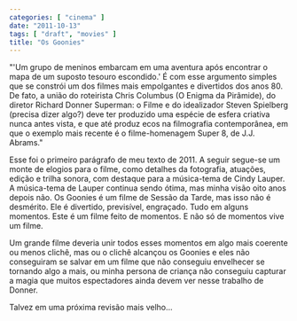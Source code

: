 ```yaml
---
categories: [ "cinema" ]
date: "2011-10-13"
tags: [ "draft", "movies" ]
title: "Os Goonies"
---
```

"'Um grupo de meninos embarcam em uma aventura após encontrar o mapa
de um suposto tesouro escondido.' É com esse argumento simples que se
constrói um dos filmes mais empolgantes e divertidos dos anos 80. De
fato, a união do roteirista Chris Columbus (O Enigma da Pirâmide),
do diretor Richard Donner Superman: o Filme e do idealizador Steven
Spielberg (precisa dizer algo?) deve ter produzido uma espécie de
esfera criativa nunca antes vista, e que até produz ecos na filmografia
contemporânea, em que o exemplo mais recente é o filme-homenagem Super
8, de J.J. Abrams."

Esse foi o primeiro parágrafo de meu texto de 2011. A seguir segue-se um
monte de elogios para o filme, como detalhes da fotografia, atuações,
edição e trilha sonora, com destaque para a música-tema de Cindy
Lauper. A música-tema de Lauper continua sendo ótima, mas minha visão
oito anos depois não. Os Goonies é um filme de Sessão da Tarde, mas
isso não é desmérito. Ele é divertido, previsível, engraçado. Tudo
em alguns momentos. Este é um filme feito de momentos. E não só de
momentos vive um filme.

Um grande filme deveria unir todos esses momentos em algo mais coerente
ou menos clichê, mas ou o clichê alcançou os Goonies e eles não
conseguiram se salvar em um filme que não conseguiu envelhecer se
tornando algo a mais, ou minha persona de criança não conseguiu capturar
a magia que muitos espectadores ainda devem ver nesse trabalho de Donner.

Talvez em uma próxima revisão mais velho...
